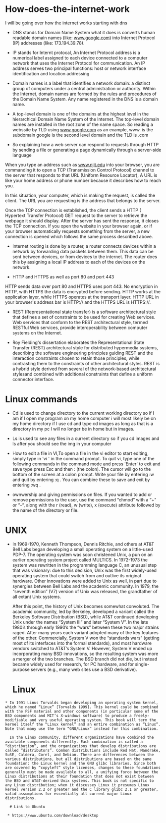 # How-does-the-internet-work
I will be going over how the internet works starting with dns

* DNS stands for Domain Name System what it does is converts human readable domain names (like: www.google.com) into Internet Protocol (IP) addresses (like: 173.194.39.78).

* IP stands for Internt protocal, An Internet Protocol address is a numerical label assigned to each device connected to a computer network that uses the Internet Protocol for communication. An IP address serves two principal functions: host or network interface identification and location addressing 

* Domain names  is a label that identifies a network domain: a distinct group of computers under a central administration or authority. Within the Internet, domain names are formed by the rules and procedures of the Domain Name System. Any name registered in the DNS is a domain name.

* A top-level domain is one of the domains at the highest level in the hierarchical Domain Name System of the Internet. The top-level domain names are installed in the root zone of the name space.
 So reading a webssite by TLD using www.google.com as an example, www. is the subdomain google is the second level domain and the TLD is .com
 
 * So explaining how a web server can respond to requests through HTTP by sending a file or generating a page dynamically through a server-side language
 
 When you type an address such as www.njit.edu into your browser, you are commanding it to open a TCP (Transmission Control Protocol) channel to the server that responds to that URL (Uniform Resource Locator), A URL is like your home address or phone number because it describes how to reach you.
 
 In this situation, your computer, which is making the request, is called the client. The URL you are requesting is the address that belongs to the server.
 
 Once the TCP connection is established, the client sends a HTTP ( Hypertext Transfer Protocol) GET request to the server to retrieve the webpage it should display. After the server has sent the response, it closes the TCP connection. If you open the website in your browser again, or if your browser automatically requests something from the server, a new connection is opened which follows the same process described above.
 
 * Internet routing is done by a router, a router connects devices within a network by forwarding data packets between them. This data can be sent between devices, or from devices to the internet. The router does this by assigning a local IP address to each of the devices on the network.
 
 * HTTP and HTTPS as well as port 80 and port 443 
 
 HTTP sends data over port 80 and HTTPS uses port 443. No encryption in HTTP, with HTTPS the data is encrypted before sending. HTTP works at the application layer, while HTTPS operates at the transport layer. HTTP URL in your browser's address bar is HTTP:// and the HTTPS URL is HTTPS://.
 
 * REST (Representational state transfer) is a software architectural style that defines a set of constraints to be used for creating Web services. Web services that conform to the REST architectural style, termed RESTful Web services, provide interoperability between computer systems on the Internet.
 
 * Roy Fielding's dissertation elaborates the Representational State Transfer (REST) architectural style for distributed hypermedia systems, describing the software engineering principles guiding REST and the interaction constraints chosen to retain those principles, while contrasting them to the constraints of other architectural styles. REST is a hybrid style derived from several of the network-based architectural stylesand combined with additional constraints that define a uniform connector interface.
 
 # Linux commands
 
 * Cd is used to change directory to the current working directory so if I am if I open my program on my home computer i will most likely be on my home directory if I use cd and type cd images as long as that is a directory in my pc I will no longer be in home but in images.
 
 * Ls is used to see any files in a current directory so if you cd images and ls after you should see the img in your computer
  
  * How to edit a file in VI,To open a file in the vi editor to start editing, simply type in 'vi <filename>' in the command prompt. To quit vi, type one of the following commands in the command mode and press 'Enter' to exit and save type  press Esc and then : (the colon). The cursor will go to the bottom of the screen at a colon prompt. Write your file by entering :w and quit by entering :q . You can combine these to save and exit by entering :wq .
   
   * ownwership and giving permissions on files. If you wanted to add or remove permissions to the user, use the command “chmod” with a “+” or “–“, along with the r (read), w (write), x (execute) attribute followed by the name of the directory or file.
   
   # UNIX 
   * In 1969-1970, Kenneth Thompson, Dennis Ritchie, and others at AT&T Bell Labs began developing a small operating system on a little-used PDP-7. The operating system was soon christened Unix, a pun on an earlier operating system project called MULTICS. In 1972-1973 the system was rewritten in the programming language C, an unusual step that was visionary: due to this decision, Unix was the first widely-used operating system that could switch from and outlive its original hardware. Other innovations were added to Unix as well, in part due to synergies between Bell Labs and the academic community. In 1979, the “seventh edition” (V7) version of Unix was released, the grandfather of all extant Unix systems.
     
     After this point, the history of Unix becomes somewhat convoluted. The academic community, led by Berkeley, developed a variant called the Berkeley Software Distribution (BSD), while AT&T continued developing Unix under the names “System III” and later “System V”. In the late 1980’s through early 1990’s the “wars” between these two major strains raged. After many years each variant adopted many of the key features of the other. Commercially, System V won the “standards wars” (getting most of its interfaces into the formal standards), and most hardware vendors switched to AT&T’s System V. However, System V ended up incorporating many BSD innovations, so the resulting system was more a merger of the two branches. The BSD branch did not die, but instead became widely used for research, for PC hardware, and for single-purpose servers (e.g., many web sites use a BSD derivative).
     
     # Linux
     
    * In 1991 Linus Torvalds began developing an operating system kernel, which he named “Linux” [Torvalds 1999]. This kernel could be combined with the FSF material and other components (in particular some of the BSD components and MIT’s X-windows software) to produce a freely-modifiable and very useful operating system. This book will term the kernel itself the “Linux kernel” and an entire combination as “Linux”. Note that many use the term “GNU/Linux” instead for this combination.
      
      In the Linux community, different organizations have combined the available components differently. Each combination is called a “distribution”, and the organizations that develop distributions are called “distributors”. Common distributions include Red Hat, Mandrake, SuSE, Caldera, Corel, and Debian. There are differences between the various distributions, but all distributions are based on the same foundation: the Linux kernel and the GNU glibc libraries. Since both are covered by “copyleft” style licenses, changes to these foundations generally must be made available to all, a unifying force between the Linux distributions at their foundation that does not exist between the BSD and AT&T-derived Unix systems. This book is not specific to any Linux distribution; when it discusses Linux it presumes Linux kernel version 2.2 or greater and the C library glibc 2.1 or greater, valid assumptions for essentially all current major Linux distributions.
      
      # Link to Ubuntu
      
     * https://www.ubuntu.com/download/desktop